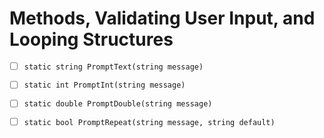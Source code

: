 # Methods, Validating User Input, and Looping Structures

- [ ] `static string PromptText(string message)`
- [ ] `static int PromptInt(string message)`
- [ ] `static double PromptDouble(string message)`
- [ ] `static bool PromptRepeat(string message, string default)`

